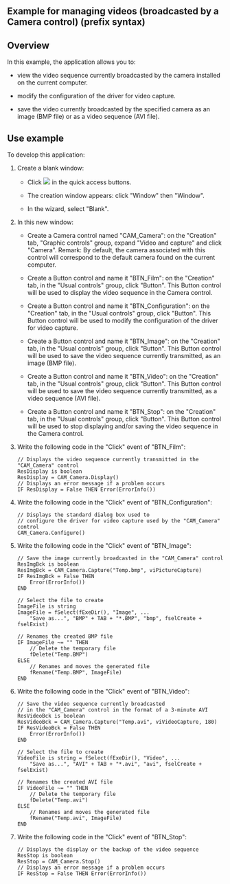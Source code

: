 


## Example for managing videos (broadcasted by a Camera control) (prefix syntax)
			



<a name="NOTE1"></a>
<a name="NOTE1_1"></a>


## Overview
<a name="overview_ELTTEXTE000065"></a>
In this example, the application allows you to:

- view the video sequence currently broadcasted by the camera installed on the current computer.

- modify the configuration of the driver for video capture.

- save the video currently broadcasted by the specified camera as an image (BMP file) or as a video sequence (AVI file).




<a name="NOTE2"></a>
<a name="NOTE2_1"></a>


## Use example
<a name="use_example_ELTTEXTE000095"></a>
To develop this application:

1. Create a blank window: 

	- Click ![](https://doc.pcsoft.fr/en-US/images/image.awp?langid=3&name=ico_nouveau.gif)
 in the quick access buttons. 

	- The creation window appears: click "Window" then "Window". 

	- In the wizard, select "Blank". 




2. In this new window:

	- Create a Camera control named "CAM_Camera": on the "Creation" tab, "Graphic controls" group, expand "Video and capture" and click "Camera".
			Remark: By default, the camera associated with this control will correspond to the default camera found on the current computer.

	- Create a Button control and name it "BTN_Film": on the "Creation" tab, in the "Usual controls" group, click "Button".
			This Button control will be used to display the video sequence in the Camera control.

	- Create a Button control and name it "BTN_Configuration": on the "Creation" tab, in the "Usual controls" group, click "Button".
			This Button control will be used to modify the configuration of the driver for video capture.

	- Create a Button control and name it "BTN_Image": on the "Creation" tab, in the "Usual controls" group, click "Button".
			This Button control will be used to save the video sequence currently transmitted, as an image (BMP file).

	- Create a Button control and name it "BTN_Video": on the "Creation" tab, in the "Usual controls" group, click "Button".
			This Button control will be used to save the video sequence currently transmitted, as a video sequence (AVI file).

	- Create a Button control and name it "BTN_Stop": on the "Creation" tab, in the "Usual controls" group, click "Button".
			This Button control will be used to stop displaying and/or saving the video sequence in the Camera control.




3. Write the following code in the "Click" event of "BTN_Film":
	
	```wl
	// Displays the video sequence currently transmitted in the "CAM_Camera" control
	ResDisplay is boolean
	ResDisplay = CAM_Camera.Display()
	// Displays an error message if a problem occurs
	IF ResDisplay = False THEN Error(ErrorInfo())
	```


4. Write the following code in the "Click" event of "BTN_Configuration":
	
	```wl
	// Displays the standard dialog box used to 
	// configure the driver for video capture used by the "CAM_Camera" control
	CAM_Camera.Configure()
	```


5. Write the following code in the "Click" event of "BTN_Image": 
	
	```wl
	// Save the image currently broadcasted in the "CAM_Camera" control
	ResImgBck is boolean
	ResImgBck = CAM_Camera.Capture("Temp.bmp", viPictureCapture)
	IF ResImgBck = False THEN 
		Error(ErrorInfo())
	END
	
	// Select the file to create
	ImageFile is string 
	ImageFile = fSelect(fExeDir(), "Image", ...
		"Save as...", "BMP" + TAB + "*.BMP", "bmp", fselCreate + fselExist)
	
	// Renames the created BMP file
	IF ImageFile ~= "" THEN
		// Delete the temporary file
		fDelete("Temp.BMP")
	ELSE
		// Renames and moves the generated file
		fRename("Temp.BMP", ImageFile)
	END
	```


6. Write the following code in the "Click" event of "BTN_Video":
	
	```wl
	// Save the video sequence currently broadcasted 
	// in the "CAM_Camera" control in the format of a 3-minute AVI
	ResVideoBck is boolean
	ResVideoBck = CAM_Camera.Capture("Temp.avi", viVideoCapture, 180)
	IF ResVideoBck = False THEN 
		Error(ErrorInfo())
	END
	
	// Select the file to create
	VideoFile is string = fSelect(fExeDir(), "Video", ...
		"Save as...", "AVI" + TAB + "*.avi", "avi", fselCreate + fselExist)
	
	// Renames the created AVI file
	IF VideoFile ~= "" THEN
		// Delete the temporary file
		fDelete("Temp.avi")
	ELSE
		// Renames and moves the generated file
		fRename("Temp.avi", ImageFile)
	END
	```


7. Write the following code in the "Click" event of "BTN_Stop":
	
	```wl
	// Displays the display or the backup of the video sequence
	ResStop is boolean 
	ResStop = CAM_Camera.Stop()
	// Displays an error message if a problem occurs
	IF ResStop = False THEN Error(ErrorInfo())
	```






